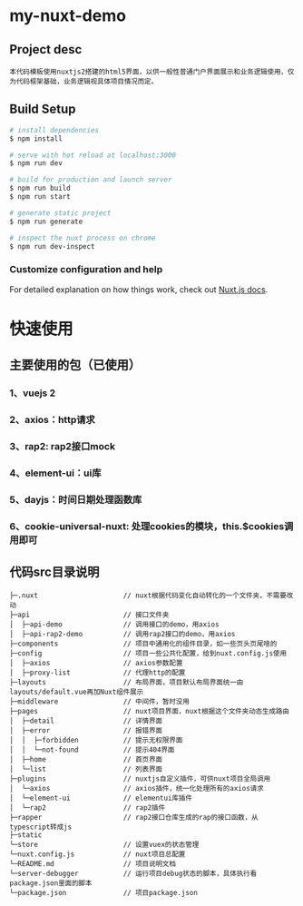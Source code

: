 # my-nuxt-demo

## Project desc
	本代码模板使用nuxtjs2搭建的html5界面，以供一般性普通门户界面展示和业务逻辑使用，仅为代码框架基础，业务逻辑视具体项目情况而定。

## Build Setup
```bash
# install dependencies
$ npm install

# serve with hot reload at localhost:3000
$ npm run dev

# build for production and launch server
$ npm run build
$ npm run start

# generate static project
$ npm run generate

# inspect the nuxt process on chrome
$ npm run dev-inspect
```


### Customize configuration and help
For detailed explanation on how things work, check out [Nuxt.js docs](https://nuxtjs.org).

# 快速使用

## 主要使用的包（已使用）
### 1、vuejs 2
### 2、axios：http请求
### 3、rap2: rap2接口mock
### 4、element-ui：ui库
### 5、dayjs：时间日期处理函数库
### 6、cookie-universal-nuxt: 处理cookies的模块，this.$cookies调用即可


## 代码src目录说明
```
├─.nuxt                     // nuxt根据代码变化自动转化的一个文件夹，不需要改动
├─api                       // 接口文件夹
│  ├─api-demo               // 调用接口的demo，用axios
│  ├─api-rap2-demo          // 调用rap2接口的demo，用axios
├─components                // 项目中通用化的组件目录，如一些页头页尾啥的
├─config                    // 项目一些公共化配置，给到nuxt.config.js使用
│  ├─axios                  // axios参数配置
│  ├─proxy-list             // 代理http的配置                    
├─layouts                   // 布局界面，项目默认布局界面统一由layouts/default.vue再加Nuxt组件展示
├─middleware                // 中间件，暂时没用
├─pages                     // nuxt项目界面，nuxt根据这个文件夹动态生成路由
│  ├─detail                 // 详情界面
│  ├─error                  // 报错界面
│  │  ├─forbidden           // 提示无权限界面
│  │  └─not-found           // 提示404界面
│  ├─home                   // 首页界面
│  └─list                   // 列表界面
├─plugins                   // nuxtjs自定义插件，可供nuxt项目全局调用
│  └─axios                  // axios插件，统一化处理所有的axios请求
│  └─element-ui             // elementui库插件
│  └─rap2                   // rap2插件
├─rapper                    // rap2接口仓库生成的rap的接口函数，从typescript转成js
├─static
└─store                     // 设置vuex的状态管理
└─nuxt.config.js            // nuxt项目总配置
└─README.md                 // 项目说明文档
└─server-debugger           // 运行项目debug状态的脚本，具体执行看package.json里面的脚本
└─package.json              // 项目package.json
```

